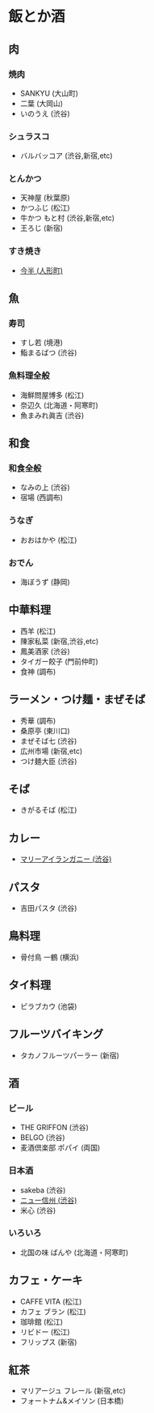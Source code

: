 # 飯とか酒

## 肉

### 焼肉

- SANKYU (大山町)
- 二葉 (大岡山)
- いのうえ (渋谷)

### シュラスコ

- バルバッコア (渋谷,新宿,etc)

### とんかつ

- 天神屋 (秋葉原)
- かつふじ (松江)
- 牛かつ もと村 (渋谷,新宿,etc)
- 王ろじ (新宿)

### すき焼き

- [今半 (人形町)](https://tabelog.com/tokyo/A1302/A130204/13003059/)

## 魚

### 寿司

- すし若 (境港)
- 鮨まるばつ (渋谷)

### 魚料理全般

- 海鮮問屋博多 (松江)
- 奈辺久 (北海道・阿寒町)
- 魚まみれ眞吉 (渋谷)

## 和食

### 和食全般

- なみの上 (渋谷)
- 宿場 (西調布)

### うなぎ

- おおはかや (松江)

### おでん

- 海ぼうず (静岡)

## 中華料理

- 西羊 (松江)
- 陳家私菜 (新宿,渋谷,etc)
- 鳳美酒家 (渋谷)
- タイガー餃子 (門前仲町)
- 食神 (調布)

## ラーメン・つけ麺・まぜそば

- 秀華 (調布)
- 桑原亭 (東川口)
- まぜそば七 (渋谷)
- 広州市場 (新宿,etc)
- つけ麺大臣 (渋谷)

## そば

- きがるそば (松江)

## カレー

- [マリーアイランガニー (渋谷)](https://tabelog.com/tokyo/A1303/A130301/13166471/)

## パスタ

- 吉田パスタ (渋谷)

## 鳥料理

- 骨付鳥 一鶴 (横浜)

## タイ料理

- ピラブカウ (池袋)

## フルーツバイキング

- タカノフルーツパーラー (新宿)

## 酒

### ビール

- THE GRIFFON (渋谷)
- BELGO (渋谷)
- 麦酒倶楽部 ポパイ (両国)

### 日本酒

- sakeba (渋谷)
- [ニュー信州 (渋谷)](https://tabelog.com/tokyo/A1303/A130301/13014685/)
- 米心 (渋谷)

### いろいろ

- 北国の味 ばんや (北海道・阿寒町)

## カフェ・ケーキ

- CAFFE VITA (松江)
- カフェ ブラン (松江)
- 珈琲館 (松江)
- リビドー (松江)
- フリップス (新宿)

## 紅茶

- マリアージュ フレール (新宿,etc)
- フォートナム&メイソン (日本橋)
